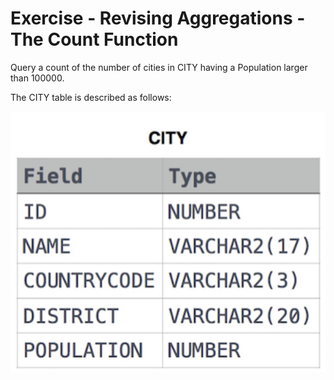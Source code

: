 # Exercise - Revising Aggregations - The Count Function

Query a count of the number of cities in CITY having a Population larger than 100000. 

The CITY table is described as follows: 

![city](.//images/city.png)